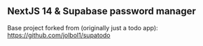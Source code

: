 ## NextJS 14 & Supabase password manager

Base project forked from (originally just a todo app): https://github.com/jolbol1/supatodo


